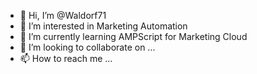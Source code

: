- 👋 Hi, I’m @Waldorf71
- 👀 I’m interested in Marketing Automation
- 🌱 I’m currently learning AMPScript for Marketing Cloud
- 💞️ I’m looking to collaborate on ...
- 📫 How to reach me ...

<!---
Waldorf71/Waldorf71 is a ✨ special ✨ repository because its `README.md` (this file) appears on your GitHub profile.
You can click the Preview link to take a look at your changes.
--->
